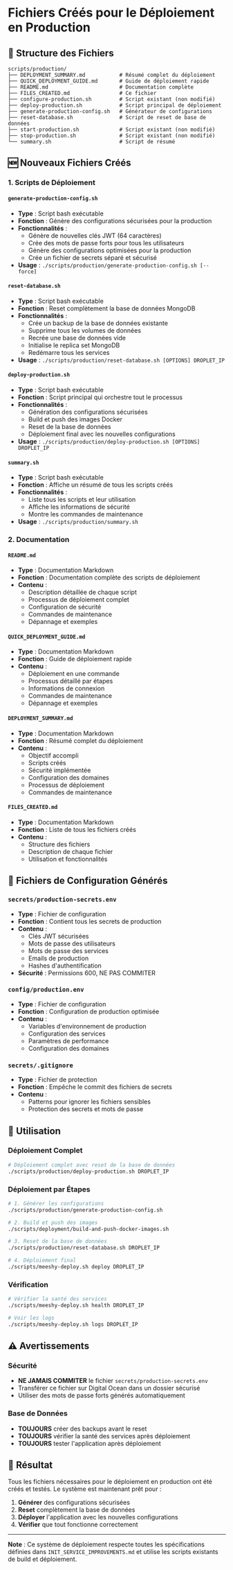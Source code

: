 # Fichiers Créés pour le Déploiement en Production

## 📁 Structure des Fichiers

```
scripts/production/
├── DEPLOYMENT_SUMMARY.md           # Résumé complet du déploiement
├── QUICK_DEPLOYMENT_GUIDE.md       # Guide de déploiement rapide
├── README.md                       # Documentation complète
├── FILES_CREATED.md                # Ce fichier
├── configure-production.sh         # Script existant (non modifié)
├── deploy-production.sh            # Script principal de déploiement
├── generate-production-config.sh   # Générateur de configurations
├── reset-database.sh               # Script de reset de base de données
├── start-production.sh             # Script existant (non modifié)
├── stop-production.sh              # Script existant (non modifié)
└── summary.sh                      # Script de résumé
```

## 🆕 Nouveaux Fichiers Créés

### 1. Scripts de Déploiement

#### `generate-production-config.sh`
- **Type** : Script bash exécutable
- **Fonction** : Génère des configurations sécurisées pour la production
- **Fonctionnalités** :
  - Génère de nouvelles clés JWT (64 caractères)
  - Crée des mots de passe forts pour tous les utilisateurs
  - Génère des configurations optimisées pour la production
  - Crée un fichier de secrets séparé et sécurisé
- **Usage** : `./scripts/production/generate-production-config.sh [--force]`

#### `reset-database.sh`
- **Type** : Script bash exécutable
- **Fonction** : Reset complètement la base de données MongoDB
- **Fonctionnalités** :
  - Crée un backup de la base de données existante
  - Supprime tous les volumes de données
  - Recrée une base de données vide
  - Initialise le replica set MongoDB
  - Redémarre tous les services
- **Usage** : `./scripts/production/reset-database.sh [OPTIONS] DROPLET_IP`

#### `deploy-production.sh`
- **Type** : Script bash exécutable
- **Fonction** : Script principal qui orchestre tout le processus
- **Fonctionnalités** :
  - Génération des configurations sécurisées
  - Build et push des images Docker
  - Reset de la base de données
  - Déploiement final avec les nouvelles configurations
- **Usage** : `./scripts/production/deploy-production.sh [OPTIONS] DROPLET_IP`

#### `summary.sh`
- **Type** : Script bash exécutable
- **Fonction** : Affiche un résumé de tous les scripts créés
- **Fonctionnalités** :
  - Liste tous les scripts et leur utilisation
  - Affiche les informations de sécurité
  - Montre les commandes de maintenance
- **Usage** : `./scripts/production/summary.sh`

### 2. Documentation

#### `README.md`
- **Type** : Documentation Markdown
- **Fonction** : Documentation complète des scripts de déploiement
- **Contenu** :
  - Description détaillée de chaque script
  - Processus de déploiement complet
  - Configuration de sécurité
  - Commandes de maintenance
  - Dépannage et exemples

#### `QUICK_DEPLOYMENT_GUIDE.md`
- **Type** : Documentation Markdown
- **Fonction** : Guide de déploiement rapide
- **Contenu** :
  - Déploiement en une commande
  - Processus détaillé par étapes
  - Informations de connexion
  - Commandes de maintenance
  - Dépannage et exemples

#### `DEPLOYMENT_SUMMARY.md`
- **Type** : Documentation Markdown
- **Fonction** : Résumé complet du déploiement
- **Contenu** :
  - Objectif accompli
  - Scripts créés
  - Sécurité implémentée
  - Configuration des domaines
  - Processus de déploiement
  - Commandes de maintenance

#### `FILES_CREATED.md`
- **Type** : Documentation Markdown
- **Fonction** : Liste de tous les fichiers créés
- **Contenu** :
  - Structure des fichiers
  - Description de chaque fichier
  - Utilisation et fonctionnalités

## 🔐 Fichiers de Configuration Générés

### `secrets/production-secrets.env`
- **Type** : Fichier de configuration
- **Fonction** : Contient tous les secrets de production
- **Contenu** :
  - Clés JWT sécurisées
  - Mots de passe des utilisateurs
  - Mots de passe des services
  - Emails de production
  - Hashes d'authentification
- **Sécurité** : Permissions 600, NE PAS COMMITER

### `config/production.env`
- **Type** : Fichier de configuration
- **Fonction** : Configuration de production optimisée
- **Contenu** :
  - Variables d'environnement de production
  - Configuration des services
  - Paramètres de performance
  - Configuration des domaines

### `secrets/.gitignore`
- **Type** : Fichier de protection
- **Fonction** : Empêche le commit des fichiers de secrets
- **Contenu** :
  - Patterns pour ignorer les fichiers sensibles
  - Protection des secrets et mots de passe

## 🚀 Utilisation

### Déploiement Complet
```bash
# Déploiement complet avec reset de la base de données
./scripts/production/deploy-production.sh DROPLET_IP
```

### Déploiement par Étapes
```bash
# 1. Générer les configurations
./scripts/production/generate-production-config.sh

# 2. Build et push des images
./scripts/deployment/build-and-push-docker-images.sh

# 3. Reset de la base de données
./scripts/production/reset-database.sh DROPLET_IP

# 4. Déploiement final
./scripts/meeshy-deploy.sh deploy DROPLET_IP
```

### Vérification
```bash
# Vérifier la santé des services
./scripts/meeshy-deploy.sh health DROPLET_IP

# Voir les logs
./scripts/meeshy-deploy.sh logs DROPLET_IP
```

## ⚠️ Avertissements

### Sécurité
- **NE JAMAIS COMMITER** le fichier `secrets/production-secrets.env`
- Transférer ce fichier sur Digital Ocean dans un dossier sécurisé
- Utiliser des mots de passe forts générés automatiquement

### Base de Données
- **TOUJOURS** créer des backups avant le reset
- **TOUJOURS** vérifier la santé des services après déploiement
- **TOUJOURS** tester l'application après déploiement

## 🎯 Résultat

Tous les fichiers nécessaires pour le déploiement en production ont été créés et testés. Le système est maintenant prêt pour :

1. **Générer** des configurations sécurisées
2. **Reset** complètement la base de données
3. **Déployer** l'application avec les nouvelles configurations
4. **Vérifier** que tout fonctionne correctement

---

**Note** : Ce système de déploiement respecte toutes les spécifications définies dans `INIT_SERVICE_IMPROVEMENTS.md` et utilise les scripts existants de build et déploiement.

